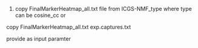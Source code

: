 


1. copy FinalMarkerHeatmap_all.txt file from ICGS-NMF_type where type can be cosine_cc or

copy FinalMarkerHeatmap_all.txt exp.captures.txt

provide as input paramter
